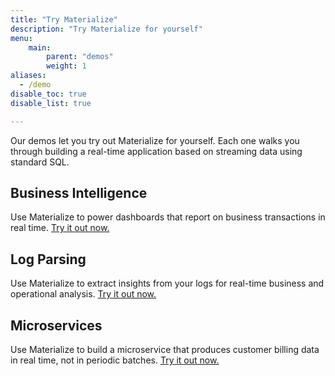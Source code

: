 ```yaml
---
title: "Try Materialize"
description: "Try Materialize for yourself"
menu:
    main:
        parent: "demos"
        weight: 1
aliases:
  - /demo
disable_toc: true
disable_list: true

---
```


Our demos let you try out Materialize for yourself. Each one walks you through building a real-time application based on streaming data using standard SQL.

## Business Intelligence

Use Materialize to power dashboards that report on business transactions in real time. [Try it out now.](../business-intelligence)

## Log Parsing

Use Materialize to extract insights from your logs for real-time business and operational analysis. [Try it out now.](../log-parsing)


## Microservices

Use Materialize to build a microservice that produces customer billing data in real time, not in periodic batches. [Try it out now.](../microservice)
